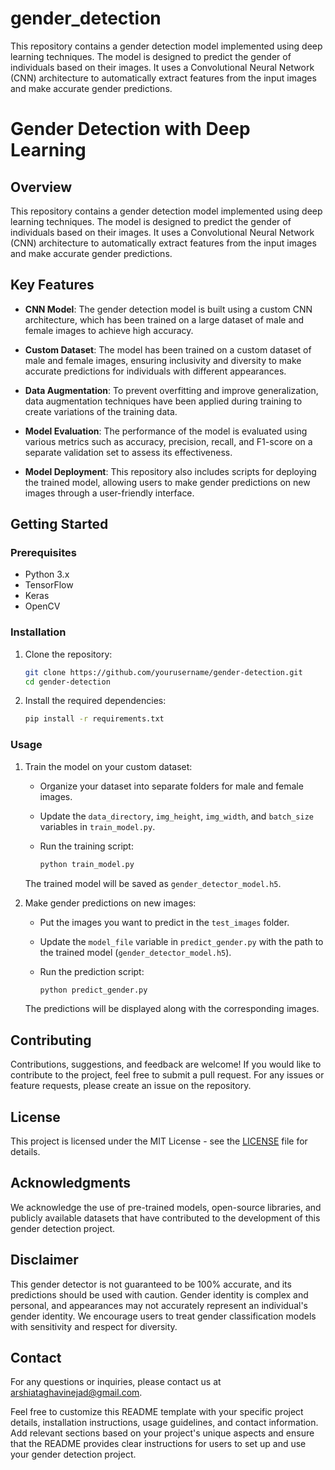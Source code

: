 # gender_detection
This repository contains a gender detection model implemented using deep learning techniques. The model is designed to predict the gender of individuals based on their images. It uses a Convolutional Neural Network (CNN) architecture to automatically extract features from the input images and make accurate gender predictions.



# Gender Detection with Deep Learning


## Overview

This repository contains a gender detection model implemented using deep learning techniques. The model is designed to predict the gender of individuals based on their images. It uses a Convolutional Neural Network (CNN) architecture to automatically extract features from the input images and make accurate gender predictions.

## Key Features

- **CNN Model**: The gender detection model is built using a custom CNN architecture, which has been trained on a large dataset of male and female images to achieve high accuracy.

- **Custom Dataset**: The model has been trained on a custom dataset of male and female images, ensuring inclusivity and diversity to make accurate predictions for individuals with different appearances.

- **Data Augmentation**: To prevent overfitting and improve generalization, data augmentation techniques have been applied during training to create variations of the training data.

- **Model Evaluation**: The performance of the model is evaluated using various metrics such as accuracy, precision, recall, and F1-score on a separate validation set to assess its effectiveness.

- **Model Deployment**: This repository also includes scripts for deploying the trained model, allowing users to make gender predictions on new images through a user-friendly interface.

## Getting Started

### Prerequisites

- Python 3.x
- TensorFlow
- Keras
- OpenCV

### Installation

1. Clone the repository:

   ```bash
   git clone https://github.com/yourusername/gender-detection.git
   cd gender-detection
   ```

2. Install the required dependencies:

   ```bash
   pip install -r requirements.txt
   ```

### Usage

1. Train the model on your custom dataset:

   - Organize your dataset into separate folders for male and female images.
   - Update the `data_directory`, `img_height`, `img_width`, and `batch_size` variables in `train_model.py`.
   - Run the training script:

     ```bash
     python train_model.py
     ```

   The trained model will be saved as `gender_detector_model.h5`.

2. Make gender predictions on new images:

   - Put the images you want to predict in the `test_images` folder.
   - Update the `model_file` variable in `predict_gender.py` with the path to the trained model (`gender_detector_model.h5`).
   - Run the prediction script:

     ```bash
     python predict_gender.py
     ```

   The predictions will be displayed along with the corresponding images.

## Contributing

Contributions, suggestions, and feedback are welcome! If you would like to contribute to the project, feel free to submit a pull request. For any issues or feature requests, please create an issue on the repository.

## License

This project is licensed under the MIT License - see the [LICENSE](LICENSE) file for details.

## Acknowledgments

We acknowledge the use of pre-trained models, open-source libraries, and publicly available datasets that have contributed to the development of this gender detection project.

## Disclaimer

This gender detector is not guaranteed to be 100% accurate, and its predictions should be used with caution. Gender identity is complex and personal, and appearances may not accurately represent an individual's gender identity. We encourage users to treat gender classification models with sensitivity and respect for diversity.


## Contact

For any questions or inquiries, please contact us at arshiataghavinejad@gmail.com.

Feel free to customize this README template with your specific project details, installation instructions, usage guidelines, and contact information. Add relevant sections based on your project's unique aspects and ensure that the README provides clear instructions for users to set up and use your gender detection project.
